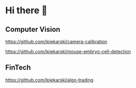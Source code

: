 # Hi there 👋

## Computer Vision
https://github.com/lpiekarski/camera-calibration

https://github.com/lpiekarski/mouse-embryo-cell-detection

## FinTech
https://github.com/lpiekarski/algo-trading
